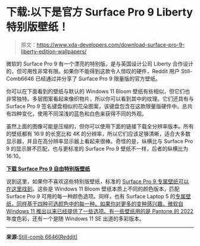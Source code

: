 # 下载:以下是官方 Surface Pro 9 Liberty 特别版壁纸！

> 原文：<https://www.xda-developers.com/download-surface-pro-9-liberty-edition-wallpapers/>

微软的 Surface Pro 9 有一个漂亮的特别版，是与英国设计公司 Liberty 合作设计的，但可用性非常有限。如果你不能得到这款令人惊叹的硬件，Reddit 用户 Still-Comb6646 已经通过并分享了 Surface Pro 9 限量版的官方壁纸。

你可以在下面看到的壁纸与默认的 Windows 11 Bloom 壁纸有些相似，但它们也非常独特。多层图案看起来像织物片，所以你可以看到其中的纹理。它们还具有与 Surface Pro 9 签名键盘相似的花朵图案，该键盘包含在这款限量版硬件中。总共有四种变化，使用不同深浅的蓝色和白色来获得不同的外观。

虽然上面的图像可能是压缩的，但你可以使用下面的链接下载全分辨率版本。所有的壁纸都有 16:9 的长宽比和 4K 的分辨率，所以它们应该足够清晰，适合大多数显示器，并且在高分辨率显示器上看起来很棒。奇怪的是，纵横比与 Surface Pro 9 的显示屏不匹配，也与更标准的 Surface Pro 9 壁纸不一样，后者的纵横比为 16:10。

[**下载 Surface Pro 9 自由特别版壁纸**](https://mega.nz/folder/Ayxizayb#gBdXPsvV5T629KtEf_5EqQ)

说到这里，如果你不喜欢这些特别版壁纸，标准的 [Surface Pro 9 专属壁纸可以在这里找到](https://www.xda-developers.com/download-official-surface-pro-9-wallpapers/)。这些是 Windows 11 Bloom 壁纸本质上不同的颜色版本，匹配 Surface Pro 9 可用的每一种颜色选项。同样，也有 Surface Laptop 5 的[专属壁纸，同样基于四种可选颜色中的每一种。如果你对更多的变种感兴趣，微软自 Windows 11 推出以来已经提供了一些选项。有一些](https://www.xda-developers.com/download-official-surface-laptop-5-wallpapers/)[壁纸用的是 Pantone 的 2022](https://www.xda-developers.com/windows-11-wallpaper-pantone-color-of-the-year-2022/) 年度色彩，还有一个是随 Windows 11 SE 出道的多彩版本。

* * *

**来源:**[Still-comb 6646(Reddit)](https://www.reddit.com/r/Surface/comments/yrbg7f/happy_to_say_the_liberty_surface_pro_9_is_as/)